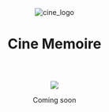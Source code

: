 &nbsp;<p align="center">![cine_logo](https://github.com/neitoo/CineMemoire/assets/67678564/d7ca6ebb-5182-409d-a331-7a606f1f748e)</p>

# <p align="center">Cine Memoire</p>

&nbsp;<div align="center"> ![](https://geps.dev/progress/18) </p>
<p align="center">Coming soon</p>
